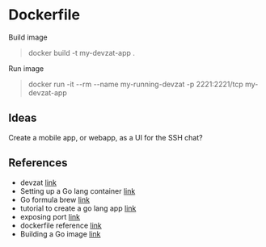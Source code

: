 # Dockerfile
Build image
>docker build -t my-devzat-app .

Run image
>docker run -it --rm --name my-running-devzat -p 2221:2221/tcp my-devzat-app

## Ideas
Create a mobile app, or webapp, as a UI for the SSH chat?

## References
- devzat [link](https://github.com/quackduck/devzat)
- Setting up a Go lang container [link](https://hub.docker.com/_/golang/)
- Go formula brew [link](https://formulae.brew.sh/formula/go)
- tutorial to create a go lang app [link](https://golangbyexample.com/go-mod-sum-module/)
- exposing port [link](https://docs.docker.com/reference/dockerfile/#expose)
- dockerfile reference [link](https://docs.docker.com/reference/dockerfile/)
- Building a Go image [link](https://docs.docker.com/language/golang/build-images/)

